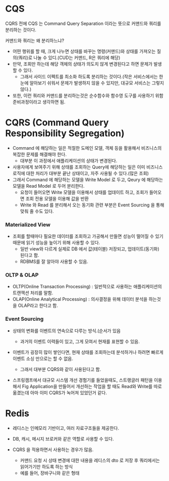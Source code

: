 # CQS
CQRS 전에 CQS 는 Command Query Separation 이라는 뜻으로 커맨드와 쿼리를 분리하는 것이다.

커맨드와 쿼리는 왜 분리하느냐?
- 어떤 행위를 할 때, 크게 나누면 상태를 바꾸는 명령(커맨드)와 상태를 가져오는 질의(쿼리)로 나눌 수 있디.(CUD는 커맨드, R은 쿼리에 해당)
- 만약, 조회만 하는데 해당 객체의 상태가 의도치 않게 변경된다고 하면 문제가 발생할 수 있다.
  - 그래서 사이드 이펙트를 최소화 하도록 분리하는 것이다.(작은 서비스에서는 한눈에 알아보기 쉬워서 문제가 발생하지 않을 수 있지만, 대규모 서비스는 그렇지 않다.)
- 또한, 이런 쿼리와 커맨드를 분리하는것은 순수함수와 함수영 도구를 사용하기 위함 준비과정이라고 생각하면 됨.

# CQRS (Command Query Responsibility Segregation)
- Command 에 해당하는 일은 적절한 도메인 모델, 객체 등을 활용해서 비즈니스의 복잡한 문제를 해결해야 한다.
  - 대부분 이 과정에서 애플리케이션의 상태가 변경된다.
- 사용자에게 보여주기 위해 상태를 조회하는 Query에 해당하는 일은 이미 비즈니스 로직에 대한 처리가 대부분 끝난 상태이고, 자주 사용될 수 있다.(많은 조회)
- 그래서 Command 에 해당하는 모델을 Write Model 로 두고, Qeury 에 해당하는 모델을 Read Model 로 두어 분리한다.  
  - 요청이 들어오면 Write 모델을 이용해서 상태를 업데이트 하고, 조회가 들어오면 조회 전용 모델을 이용해 값을 반환
  - Write 와 Read 를 분리해서 오는 동기화 관련 부분은 Event Sourcing 을 통해 맞춰 줄 수도 있다.

### Materialized View
- 조회를 할때마다 필요한 데이터를 조회하고 가공해서 만들면 성능이 떨어질 수 있기 때문에 읽기 성능을 높이기 위해 사용할 수 있다.
  - 일반 view와 다르게 실제로 DB 에서 값(테이블) 저장되고, 업데이트(동기화) 된다고 함.
  - RDBMS를 잘 알아야 사용할 수 있음.

### OLTP & OLAP
- OLTP(Online Transaction Processing) : 일반적으로 사용하는 애플리케이션의 트랜잭션 처리를 말함.
- OLAP(Online Analytical Processing) : 의사결정을 위해 데이터 분석을 하는것을 OLAP라고 한다고 함.

### Event Sourcing
- 상태의 변화를 이벤트의 연속으로 다루는 방식.(순서가 있음
  - 과거의 이벤트 이력들이 있고, 그게 모여서 현재를 표현할 수 있음.

- 이벤트가 굉장히 많이 쌓인다면, 현재 상태를 조회하는데 분석하거나 하려면 빠르게 이벤트 소싱 만으로는 할 수 없음.
  - 그래서 대부분 CQRS와 같이 사용된다고 함.

- 스프링캠프에서 대규모 시스템 개선 경험기를 들었을때도, 스트랭글러 패턴을 이용해서 Fig Application을 만들어서 개선하는 작업을 할 때도 Read와 Write를 따로 옮겼는데 아마 이미 CQRS가 녹어져 있었던거 같다.

# Redis

- 레디스는 인메모리 기반이고, 여러 자료구조들을 제공한다.
- DB, 캐시, 메시지 브로커와 같은 역할로 사용할 수 있다.

- CQRS 을 적용하면서 사용하는 경우가 많음.
  - 커맨드 요청 시 상태 변경에 대한 내용을 레디스의 dto 로 저장 후 쿼리에서는 읽어가기만 하도록 하는 방식
  - 예를 들어, 장바구니와 같은 형태

